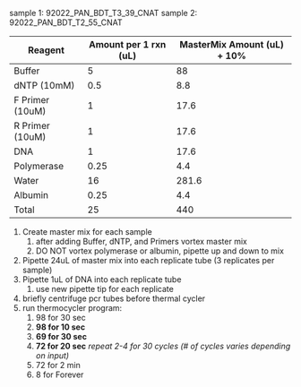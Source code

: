 sample 1: 92022_PAN_BDT_T3_39_CNAT
sample 2: 92022_PAN_BDT_T2_55_CNAT

| Reagent         | Amount per 1 rxn (uL) | MasterMix Amount (uL) + 10% |
| --------------- | --------------------- | --------------------------- |
| Buffer          | 5                     | 88                          |
| dNTP (10mM)     | 0.5                   | 8.8                         |
| F Primer (10uM) | 1                     | 17.6                        |
| R Primer (10uM) | 1                     | 17.6                        |
| DNA             | 1                     | 17.6                        |
| Polymerase      | 0.25                  | 4.4                         |
| Water           | 16                    | 281.6                       |
| Albumin         | 0.25                  | 4.4                         |
| Total           | 25                    | 440                         |
1. Create master mix for each sample
    1. after adding Buffer, dNTP, and Primers vortex master mix
    2. DO NOT vortex polymerase or albumin, pipette up and down to mix
2. Pipette 24uL of master mix into each replicate tube (3 replicates per sample)
3. Pipette 1uL of DNA into each replicate tube
    1. use new pipette tip for each replicate
4. briefly centrifuge pcr tubes before thermal cycler
5. run thermocycler program:
    1. 98 for 30 sec
    2. **98 for 10 sec**
    3. **69 for 30 sec**
    4. **72 for 20 sec** _repeat 2-4 for 30 cycles (# of cycles varies depending on input)_
    5. 72 for 2 min
    6. 8 for Forever
